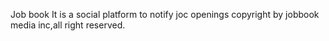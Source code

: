 Job book
It is a social platform to notify joc openings
copyright by jobbook media inc,all right reserved.
